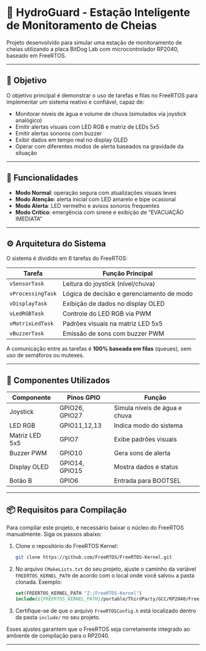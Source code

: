 # 🌊 HydroGuard - Estação Inteligente de Monitoramento de Cheias

Projeto desenvolvido para simular uma estação de monitoramento de cheias utilizando a placa BitDog Lab com microcontrolador RP2040, baseado em FreeRTOS.

---

## 📌 Objetivo

O objetivo principal é demonstrar o uso de tarefas e filas no FreeRTOS para implementar um sistema reativo e confiável, capaz de:

- Monitorar níveis de água e volume de chuva (simulados via joystick analógico)
- Emitir alertas visuais com LED RGB e matriz de LEDs 5x5
- Emitir alertas sonoros com buzzer
- Exibir dados em tempo real no display OLED
- Operar com diferentes modos de alerta baseados na gravidade da situação

---

## 🧠 Funcionalidades

- **Modo Normal**: operação segura com atualizações visuais leves
- **Modo Atenção**: alerta inicial com LED amarelo e bipe ocasional
- **Modo Alerta**: LED vermelho e avisos sonoros frequentes
- **Modo Crítico**: emergência com sirene e exibição de “EVACUAÇÃO IMEDIATA”

---

## ⚙️ Arquitetura do Sistema

O sistema é dividido em 6 tarefas do FreeRTOS:

| Tarefa              | Função Principal                          |
|---------------------|-------------------------------------------|
| `vSensorTask`       | Leitura do joystick (nível/chuva)         |
| `vProcessingTask`   | Lógica de decisão e gerenciamento de modo |
| `vDisplayTask`      | Exibição de dados no display OLED         |
| `vLedRGBTask`       | Controle do LED RGB via PWM               |
| `vMatrixLedTask`    | Padrões visuais na matriz LED 5x5         |
| `vBuzzerTask`       | Emissão de sons com buzzer PWM            |

A comunicação entre as tarefas é **100% baseada em filas** (queues), sem uso de semáforos ou mutexes.

---

## 🔌 Componentes Utilizados

| Componente      | Pinos GPIO       | Função                             |
|------------------|------------------|------------------------------------|
| Joystick         | GPIO26, GPIO27   | Simula níveis de água e chuva      |
| LED RGB          | GPIO11,12,13     | Indica modo do sistema             |
| Matriz LED 5x5   | GPIO7            | Exibe padrões visuais              |
| Buzzer PWM       | GPIO10           | Gera sons de alerta                |
| Display OLED     | GPIO14, GPIO15   | Mostra dados e status              |
| Botão B          | GPIO6            | Entrada para BOOTSEL               |

---

## 📦 Requisitos para Compilação

Para compilar este projeto, é necessário baixar o núcleo do FreeRTOS manualmente. Siga os passos abaixo:

1. Clone o repositório do FreeRTOS Kernel:
   ```bash
   git clone https://github.com/FreeRTOS/FreeRTOS-Kernel.git
   ```

2. No arquivo `CMakeLists.txt` do seu projeto, ajuste o caminho da variável `FREERTOS_KERNEL_PATH` de acordo com o local onde você salvou a pasta clonada. Exemplo:

   ```cmake
   set(FREERTOS_KERNEL_PATH "Z:/FreeRTOS-Kernel") 
   include(${FREERTOS_KERNEL_PATH}/portable/ThirdParty/GCC/RP2040/FreeRTOS_Kernel_import.cmake)
   ```

3. Certifique-se de que o arquivo `FreeRTOSConfig.h` está localizado dentro da pasta `include/` no seu projeto.

Esses ajustes garantem que o FreeRTOS seja corretamente integrado ao ambiente de compilação para o RP2040.

---